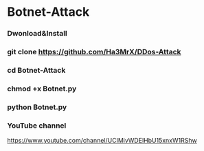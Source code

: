 # Botnet-Attack 


### Dwonload&Install

### git clone https://github.com/Ha3MrX/DDos-Attack

### cd Botnet-Attack

### chmod +x Botnet.py

### python Botnet.py


### YouTube channel

https://www.youtube.com/channel/UCIMivWDElHbU15xnxW1RShw


